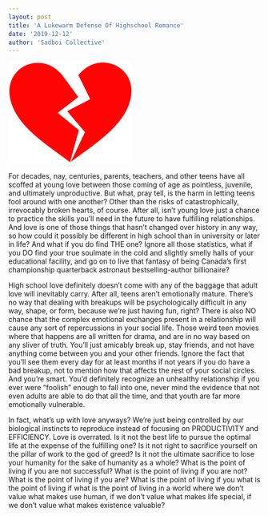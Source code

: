 ```yaml
---
layout: post
title: 'A Lukewarm Defense Of Highschool Romance'
date: '2019-12-12'
author: 'Sadboi Collective'
---
```



![](/assets/assets-romance.png)

For decades, nay, centuries, parents, teachers, and other teens have all scoffed at young love between those coming of age as pointless, juvenile, and ultimately unproductive. But what, pray tell, is the harm in letting teens fool around with one another? Other than the risks of catastrophically, irrevocably broken hearts, of course. After all, isn’t young love just a chance to practice the skills you’ll need in the future to have fulfilling relationships. And love is one of those things that hasn’t changed over history in any way, so how could it possibly be different in high school than in university or later in life? And what if you do find THE one? Ignore all those statistics, what if you DO find your true soulmate in the cold and slightly smelly halls of your educational facility, and go on to live that fantasy of being Canada’s first championship quarterback astronaut bestselling-author billionaire? 

High school love definitely doesn’t come with any of the baggage that adult love will inevitably carry. After all, teens aren’t emotionally mature. There’s no way that dealing with breakups will be psychologically difficult in any way, shape, or form, because we’re just having fun, right? There is also NO chance that the complex emotional exchanges present in a relationship will cause any sort of repercussions in your social life. Those weird teen movies where that happens are all written for drama, and are in no way based on any sliver of truth. You’ll just amicably break up, stay friends, and not have anything come between you and your other friends. Ignore the fact that you’ll see them every day for at least months if not years if you do have a bad breakup, not to mention how that affects the rest of your social circles. And you’re smart. You’d definitely recognize an unhealthy relationship if you ever were “foolish” enough to fall into one, never mind the evidence that not even adults are able to do that all the time, and that youth are far more emotionally vulnerable. 

In fact, what’s up with love anyways? We’re just being controlled by our biological instincts to reproduce instead of focusing on PRODUCTIVITY and EFFICIENCY. Love is overrated. Is it not the best life to pursue the optimal life at the expense of the fulfilling one? Is it not right to sacrifice yourself on the pillar of work to the god of greed? Is it not the ultimate sacrifice to lose your humanity for the sake of humanity as a whole? What is the point of living if you are not successful? What is the point of living if you are not? What is the point of living if you are? What is the point of living if you what is the point of living if what is the point of living in a world where we don’t value what makes use human, if we don’t value what makes life special, if we don’t value what makes existence valuable?